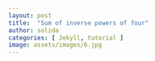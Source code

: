 ```yaml
---
layout: post
title:  "Sum of inverse powers of four"
author: solida
categories: [ Jekyll, tutorial ]
image: assets/images/6.jpg
---
```

<div id="observablehq-6c0f974d">
  <div class="observablehq-dom"></div>
  <div class="observablehq-viewof-levels"></div>
</div>
<script type="module">
  import {Runtime, Inspector} from "https://cdn.jsdelivr.net/npm/@observablehq/runtime@4/dist/runtime.js";
  import define from "https://api.observablehq.com/@864af2bf64442aa6/inverse-power-of-4.js?v=3";
  (new Runtime).module(define, name => {
    if (name === "dom") return Inspector.into("#observablehq-6c0f974d .observablehq-dom")();
    if (name === "viewof levels") return Inspector.into("#observablehq-6c0f974d .observablehq-viewof-levels")();
  });
</script>